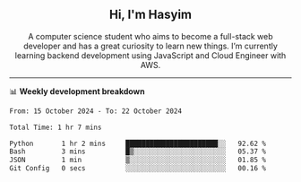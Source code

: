 <h2 align="center">Hi, I'm Hasyim</h2>

<p align="center">A computer science student who aims to become a full-stack web developer and has a great curiosity to learn new things. I’m currently learning backend development using JavaScript and Cloud Engineer with AWS.</p>

---

📊 **Weekly development breakdown**

<!--START_SECTION:waka-->

```txt
From: 15 October 2024 - To: 22 October 2024

Total Time: 1 hr 7 mins

Python       1 hr 2 mins     ███████████████████████░░   92.62 %
Bash         3 mins          █▒░░░░░░░░░░░░░░░░░░░░░░░   05.37 %
JSON         1 min           ▒░░░░░░░░░░░░░░░░░░░░░░░░   01.85 %
Git Config   0 secs          ░░░░░░░░░░░░░░░░░░░░░░░░░   00.16 %
```

<!--END_SECTION:waka-->

<!-- - You can reach me on **hasyim11c@gmail.com** -->
